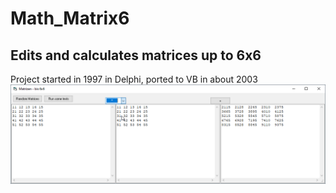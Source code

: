 # Math_Matrix6
## Edits and calculates matrices up to 6x6
Project started in 1997 in Delphi, ported to VB in about 2003
![Matrix6 Image](Resources/Matrix6.png "Matrix6 Image")